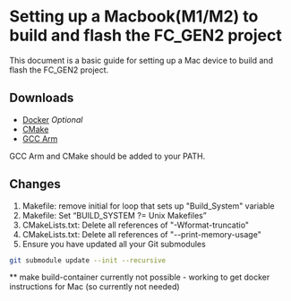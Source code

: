 # Setting up a Macbook(M1/M2) to build and flash the FC_GEN2 project

This document is a basic guide for setting up a Mac device to build and flash the FC_GEN2 project. 

## Downloads

- [Docker](https://www.docker.com/products/docker-desktop/) *Optional*
- [CMake](https://cmake.org/download/)
- [GCC Arm](https://developer.arm.com/downloads/-/gnu-rm)

GCC Arm and CMake should be added to your PATH. 

## Changes

1. Makefile: remove initial for loop that sets up "Build_System" variable 
2. Makefile: Set “BUILD_SYSTEM ?= Unix Makefiles” 
3. CMakeLists.txt: Delete all references of "-Wformat-truncatio"
4. CMakeLists.txt: Delete all references of "--print-memory-usage" 
5. Ensure you have updated all your Git submodules

```bash
git submodule update --init --recursive
```

** make build-container currently not possible - working to get docker instructions for Mac (so currently not needed) 
